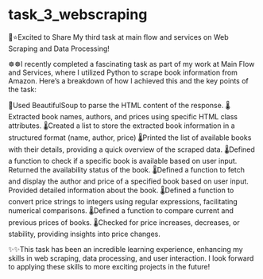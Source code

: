 # task_3_webscraping

💫⭐Excited to Share My third task at main flow and services on Web Scraping and Data Processing!

☸️☸️I recently completed a fascinating task as part of my work at Main Flow and Services, where I utilized Python to scrape book information from Amazon. Here’s a breakdown of how I achieved this and the key points of the task:

🍲Used BeautifulSoup to parse the HTML content of the response.
🌡️Extracted book names, authors, and prices using specific HTML class attributes.
🌡️Created a list to store the extracted book information in a structured format (name, author, price)
🌡️Printed the list of available books with their details, providing a quick overview of the scraped data.
🌡️Defined a function to check if a specific book is available based on user input.
Returned the availability status of the book.
🌡️Defined a function to fetch and display the author and price of a specified book based on user input.
Provided detailed information about the book.
🌡️Defined a function to convert price strings to integers using regular expressions, facilitating numerical comparisons.
🌡️Defined a function to compare current and previous prices of books.
🌡️Checked for price increases, decreases, or stability, providing insights into price changes.

✨✨This task has been an incredible learning experience, enhancing my skills in web scraping, data processing, and user interaction. I look forward to applying these skills to more exciting projects in the future!
